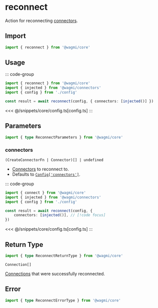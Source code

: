 <script setup>
const packageName = '@wagmi/core'
const actionName = 'reconnect'
const typeName = 'Reconnect'
</script>

# reconnect

Action for reconnecting [connectors](/core/api/connectors).

## Import

```ts
import { reconnect } from '@wagmi/core'
```

## Usage

::: code-group
```ts [index.ts]
import { reconnect } from '@wagmi/core'
import { injected } from '@wagmi/connectors'
import { config } from './config'

const result = await reconnect(config, { connectors: [injected()] })
```
<<< @/snippets/core/config.ts[config.ts]
:::

## Parameters

```ts
import { type ReconnectParameters } from '@wagmi/core'
```

### connectors

`(CreateConnectorFn | Connector)[] | undefined`

- [Connectors](/core/api/connectors) to reconnect to.
- Defaults to [`Config['connectors']`](/core/api/createConfig#connectors).

::: code-group
```ts [index.ts]
import { connect } from '@wagmi/core'
import { injected } from '@wagmi/connectors'
import { config } from './config'

const result = await reconnect(config, {
    connectors: [injected()], // [!code focus]
})
```
<<< @/snippets/core/config.ts[config.ts]
:::

## Return Type

```ts
import { type ReconnectReturnType } from '@wagmi/core'
```

`Connection[]`

[Connections](/core/api/createConfig#connection) that were successfully reconnected.

## Error

```ts
import { type ReconnectErrorType } from '@wagmi/core'
```

<!--@include: @shared/mutation-imports.md-->
